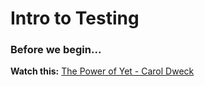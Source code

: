 # Intro to Testing

### Before we begin...

**Watch this:** [The Power of Yet - Carol Dweck](https://www.ted.com/talks/carol_dweck_the_power_of_believing_that_you_can_improve/discussion?share=112439be5f)

